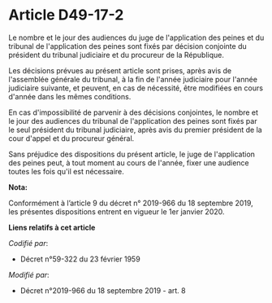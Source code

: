 # Article D49-17-2

Le nombre et le jour des audiences du juge de l'application des peines et du tribunal de l'application des peines sont fixés
par décision conjointe du président du   tribunal judiciaire et du procureur de la République. 

Les décisions prévues au présent article sont prises, après avis de l'assemblée générale du tribunal, à la fin de l'année
judiciaire pour l'année judiciaire suivante, et peuvent, en cas de nécessité, être modifiées en cours d'année dans les mêmes
conditions. 

En cas d'impossibilité de parvenir à des décisions conjointes, le nombre et le jour des audiences du tribunal de
l'application des peines sont fixés par le seul président du   tribunal judiciaire, après avis du premier président de la
cour d'appel et du procureur général. 

Sans préjudice des dispositions du présent article, le juge de l'application des peines peut, à tout moment au cours de
l'année, fixer une audience toutes les fois qu'il est nécessaire.

**Nota:**

Conformément à l’article 9 du décret n° 2019-966 du 18 septembre 2019, les présentes dispositions entrent en vigueur le 1er
janvier 2020.

**Liens relatifs à cet article**

_Codifié par_:

  - Décret n°59-322 du 23 février 1959

_Modifié par_:

  - Décret n°2019-966 du 18 septembre 2019 - art. 8
